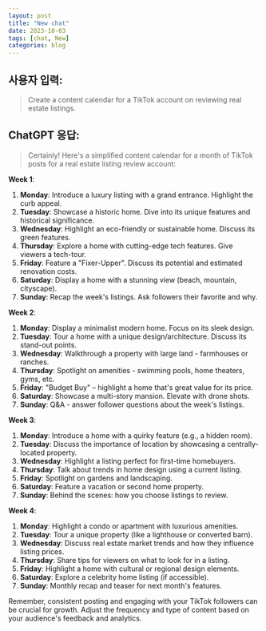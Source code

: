 ```yaml
---
layout: post
title: "New chat"
date: 2023-10-03
tags: [chat, New]
categories: blog
---
```


## 사용자 입력:
> Create a content calendar for a TikTok account on reviewing real estate listings.

## ChatGPT 응답:
> Certainly! Here's a simplified content calendar for a month of TikTok posts for a real estate listing review account:

**Week 1**:
1. **Monday**: Introduce a luxury listing with a grand entrance. Highlight the curb appeal.
2. **Tuesday**: Showcase a historic home. Dive into its unique features and historical significance.
3. **Wednesday**: Highlight an eco-friendly or sustainable home. Discuss its green features.
4. **Thursday**: Explore a home with cutting-edge tech features. Give viewers a tech-tour.
5. **Friday**: Feature a "Fixer-Upper". Discuss its potential and estimated renovation costs.
6. **Saturday**: Display a home with a stunning view (beach, mountain, cityscape).
7. **Sunday**: Recap the week's listings. Ask followers their favorite and why.

**Week 2**:
1. **Monday**: Display a minimalist modern home. Focus on its sleek design.
2. **Tuesday**: Tour a home with a unique design/architecture. Discuss its stand-out points.
3. **Wednesday**: Walkthrough a property with large land - farmhouses or ranches.
4. **Thursday**: Spotlight on amenities - swimming pools, home theaters, gyms, etc.
5. **Friday**: "Budget Buy" – highlight a home that's great value for its price.
6. **Saturday**: Showcase a multi-story mansion. Elevate with drone shots.
7. **Sunday**: Q&A - answer follower questions about the week's listings.

**Week 3**:
1. **Monday**: Introduce a home with a quirky feature (e.g., a hidden room).
2. **Tuesday**: Discuss the importance of location by showcasing a centrally-located property.
3. **Wednesday**: Highlight a listing perfect for first-time homebuyers.
4. **Thursday**: Talk about trends in home design using a current listing.
5. **Friday**: Spotlight on gardens and landscaping.
6. **Saturday**: Feature a vacation or second home property.
7. **Sunday**: Behind the scenes: how you choose listings to review.

**Week 4**:
1. **Monday**: Highlight a condo or apartment with luxurious amenities.
2. **Tuesday**: Tour a unique property (like a lighthouse or converted barn).
3. **Wednesday**: Discuss real estate market trends and how they influence listing prices.
4. **Thursday**: Share tips for viewers on what to look for in a listing.
5. **Friday**: Highlight a home with cultural or regional design elements.
6. **Saturday**: Explore a celebrity home listing (if accessible).
7. **Sunday**: Monthly recap and teaser for next month's features.

Remember, consistent posting and engaging with your TikTok followers can be crucial for growth. Adjust the frequency and type of content based on your audience's feedback and analytics.

